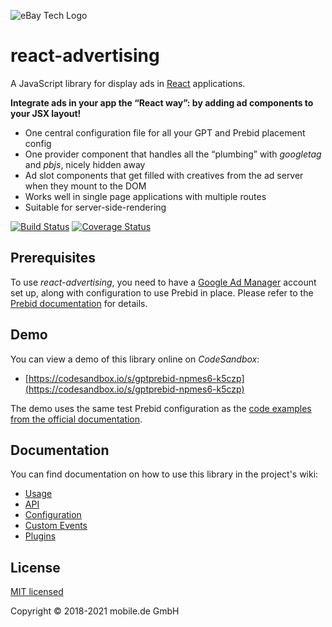 ![eBay Tech Logo](ebay-tech-logo.png 'eBay Tech Logo')

# react-advertising

A JavaScript library for display ads in [React](https://reactjs.org)
applications.

**Integrate ads in your app the “React way”: by adding ad components to your JSX
layout!**

- One central configuration file for all your GPT and Prebid placement config
- One provider component that handles all the “plumbing” with _googletag_ and
  _pbjs_, nicely hidden away
- Ad slot components that get filled with creatives from the ad server when they
  mount to the DOM
- Works well in single page applications with multiple routes
- Suitable for server-side-rendering

[![Build Status](https://travis-ci.com/eBayClassifiedsGroup/react-advertising.svg?branch=master)](https://travis-ci.com/eBayClassifiedsGroup/react-advertising) [![Coverage Status](https://coveralls.io/repos/github/eBayClassifiedsGroup/react-advertising/badge.svg?branch=master)](https://coveralls.io/github/eBayClassifiedsGroup/react-advertising?branch=master)

## Prerequisites

To use _react-advertising_, you need to have a
[Google Ad Manager](https://admanager.google.com/) account set up, along with
configuration to use Prebid in place. Please refer to the
[Prebid documentation](http://prebid.org/overview/intro.html) for details.

## Demo

You can view a demo of this library online on _CodeSandbox_:

- [https://codesandbox.io/s/gptprebid-npmes6-k5czp](https://codesandbox.io/s/gptprebid-npmes6-k5czp)

The demo uses the same test Prebid configuration as the
[code examples from the official documentation](http://prebid.org/dev-docs/examples/basic-example.html).

## Documentation

You can find documentation on how to use this library in the project's wiki:

- [Usage](https://github.com/technology-ebay-de/react-advertising/wiki/Usage)
- [API](https://github.com/technology-ebay-de/react-advertising/wiki/API)
- [Configuration](https://github.com/technology-ebay-de/react-advertising/wiki/Configuration)
- [Custom Events](https://github.com/technology-ebay-de/react-advertising/wiki/Custom-Events)
- [Plugins](https://github.com/technology-ebay-de/react-advertising/wiki/Custom-Events)

## License

[MIT licensed](LICENSE)

Copyright © 2018-2021 mobile.de GmbH
